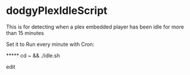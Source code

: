 # dodgyPlexIdleScript

This is for detecting when a plex embedded player has been idle for more than 15 minutes

Set it to Run every minute with Cron:

  ***** cd ~ && ./idle.sh

edit
